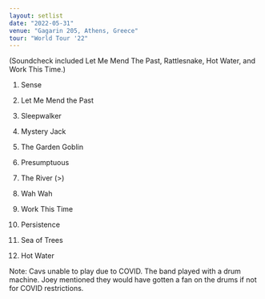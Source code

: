 ```yaml
---
layout: setlist
date: "2022-05-31"
venue: "Gagarin 205, Athens, Greece"
tour: "World Tour '22"
---
```


(Soundcheck included Let Me Mend The Past, Rattlesnake, Hot Water, and Work This Time.)

 1. Sense

 2. Let Me Mend the Past

 3. Sleepwalker

 4. Mystery Jack

 5. The Garden Goblin

 6. Presumptuous

 7. The River
    (>)

 8. Wah Wah

 9. Work This Time

10. Persistence

11. Sea of Trees

12. Hot Water


Note: Cavs unable to play due to COVID. The band played with a drum
machine. Joey mentioned they would have gotten a fan on the drums if
not for COVID restrictions.
